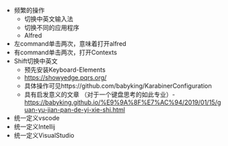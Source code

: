 * 频繁的操作
  * 切换中英文输入法
  * 切换不同的应用程序
  * Alfred
* 左command单击两次，意味着打开alfred
* 有command单击两次，打开Contexts
* Shift切换中英文
  * 预先安装Keyboard-Elements
  * https://showyedge.pqrs.org/
  * 具体操作可见https://github.com/babyking/KarabinerConfiguration
  * 具有启发意义的文章 （对于一个键盘思考的如此专业）- https://babyking.github.io/%E9%9A%8F%E7%AC%94/2019/01/15/guan-yu-jian-pan-de-yi-xie-shi.html
* 统一定义vscode
* 统一定义Intellij
* 统一定义VisualStudio